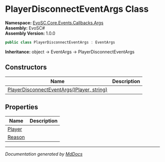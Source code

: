 ﻿<!--  
  <auto-generated>   
    The contents of this file were generated by a tool.  
    Changes to this file may be list if the file is regenerated  
  </auto-generated>   
-->

# PlayerDisconnectEventArgs Class

**Namespace:** [EvoSC.Core.Events.Callbacks.Args](../index.md)  
**Assembly:** EvoSC\#  
**Assembly Version:** 1.0.0

```csharp
public class PlayerDisconnectEventArgs : EventArgs
```

**Inheritance:** object → EventArgs → PlayerDisconnectEventArgs

## Constructors

| Name                                                                | Description |
| ------------------------------------------------------------------- | ----------- |
| [PlayerDisconnectEventArgs(IPlayer, string)](constructors/index.md) |             |

## Properties

| Name                           | Description |
| ------------------------------ | ----------- |
| [Player](properties/Player.md) |             |
| [Reason](properties/Reason.md) |             |

___

*Documentation generated by [MdDocs](https://github.com/ap0llo/mddocs)*
